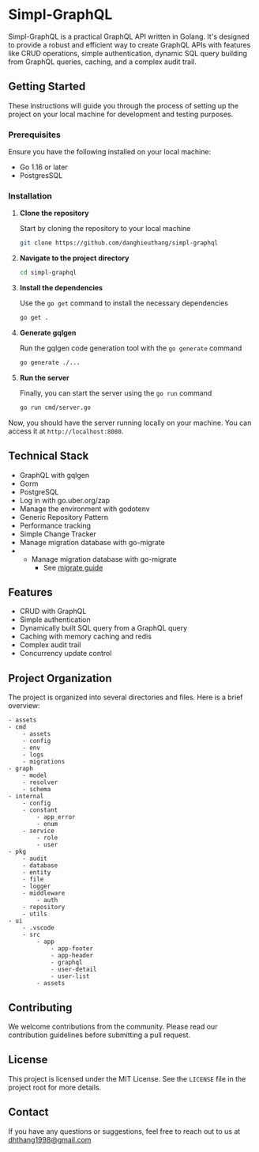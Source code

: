 # Simpl-GraphQL

Simpl-GraphQL is a practical GraphQL API written in Golang. It's designed to provide a robust and efficient way to create GraphQL APIs with features like CRUD operations, simple authentication, dynamic SQL query building from GraphQL queries, caching, and a complex audit trail.


## Getting Started

These instructions will guide you through the process of setting up the project on your local machine for development and testing purposes.

### Prerequisites

Ensure you have the following installed on your local machine:

- Go 1.16 or later
- PostgresSQL

### Installation

1. **Clone the repository**

   Start by cloning the repository to your local machine

   ```bash
   git clone https://github.com/danghieuthang/simpl-graphql
   ```

2. **Navigate to the project directory**

   ```bash
   cd simpl-graphql
   ```

3. **Install the dependencies**

   Use the `go get` command to install the necessary dependencies

   ```bash
   go get .
   ```

4. **Generate gqlgen**

   Run the gqlgen code generation tool with the `go generate` command

   ```bash
   go generate ./...
   ```

5. **Run the server**

   Finally, you can start the server using the `go run` command

   ```bash
   go run cmd/server.go
   ```

Now, you should have the server running locally on your machine. You can access it at `http://localhost:8080`.

## Technical Stack
- GraphQL with gqlgen
- Gorm
- PostgreSQL
- Log in with go.uber.org/zap
- Manage the environment with godotenv
- Generic Repository Pattern
- Performance tracking
- Simple Change Tracker
- Manage migration database with go-migrate
- - Manage migration database with go-migrate
    - See [migrate guide](https://github.com/danghieuthang/simpl-graphql/blob/main/cmd/migrations/README.md)

## Features
- CRUD with GraphQL
- Simple authentication
- Dynamically built SQL query from a GraphQL query
- Caching with memory caching and redis
- Complex audit trail
- Concurrency update control
## Project Organization
The project is organized into several directories and files. Here is a brief overview:

```
- assets
- cmd
    - assets
    - config
    - env
    - logs
    - migrations
- graph
    - model
    - resolver
    - schema
- internal
    - config
    - constant
        - app_error
        - enum
    - service
        - role
        - user
- pkg
    - audit
    - database
    - entity
    - file
    - logger
    - middleware
        - auth
    - repository
    - utils
- ui
    - .vscode
    - src
        - app
            - app-footer
            - app-header
            - graphql
            - user-detail
            - user-list
        - assets
```

## Contributing
We welcome contributions from the community. Please read our contribution guidelines before submitting a pull request.

## License
This project is licensed under the MIT License. See the `LICENSE` file in the project root for more details.

## Contact
If you have any questions or suggestions, feel free to reach out to us at dhthang1998@gmail.com